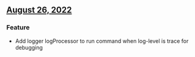 ## [August 26, 2022](https://github.com/OpsLevel/opslevel-runner/compare/v2022.8.22...v2022.8.26)
### Feature
* Add logger logProcessor to run command when log-level is trace for debugging